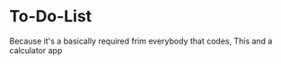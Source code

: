 # To-Do-List
Because it's a basically required frim everybody that codes, This and a calculator app
